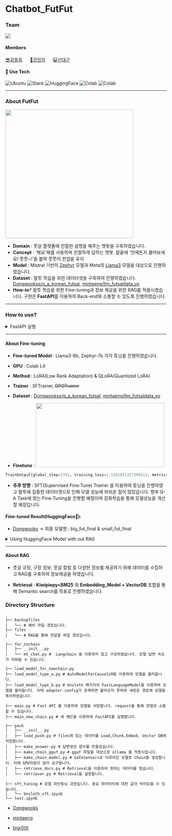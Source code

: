 # Chatbot_FutFut

### Team 

<a href = "https://dongwooks.notion.site/LLM-2-0-e67ead8ba79a4acd9b4d1b815e3dfa94?pvs=4"><img src="https://img.shields.io/badge/팀 Notion-ffffff?style=flat&logo=Notion&logoColor=black" /></a>

#### Members
[😎강동욱](https://github.com/ddsntc1)&nbsp;&nbsp;&nbsp;&nbsp;&nbsp; [🦄강민지](https://github.com/lucide99)&nbsp;&nbsp;&nbsp;&nbsp;&nbsp; [😺신대근](https://github.com/bigroot0504)

#### 🚀 Use Tech
![Ubuntu](https://img.shields.io/badge/ubuntu-orange?style=for-the-badge&logo=ubuntu)
![Slack](https://img.shields.io/badge/slack-blue?style=for-the-badge&logo=slack)
![HuggingFace](https://img.shields.io/badge/huggingface-yellow?style=for-the-badge&logo=HuggingFace)
![Colab](https://img.shields.io/badge/Colab-black?style=for-the-badge&logo=GoogleColab)
![Colab](https://img.shields.io/badge/FastAPI-cyanblue?style=for-the-badge&logo=FastAPI)

---

### About FutFut
<img src="https://github.com/ddsntc1/Chatbot_FutFut/assets/38596856/cb1cd8b7-c556-46a8-ab8d-e093af713433.jpg" width="400" height="400">

- **Domain** : 풋살 플랫폼에 친절한 설명을 해주는 챗봇을 구축하였습니다.
- **Concept** : '해요'체를 사용하며 친절하게 답하는 챗봇. 말끝에 '언제든지 물어보세요! 풋풋~!'을 붙여 풋풋이 컨셉을 유지 
- **Model** : Mistral 기반의 [Zephyr](https://huggingface.co/HuggingFaceH4/zephyr-7b-beta) 모델과 Meta의 [Llama3](https://huggingface.co/meta-llama/Meta-Llama-3-8B) 모델을 대상으로 진행하였습니다. 
- **Dataset** : 말투 학습을 위한 데이터셋을 구축하여 진행하였습니다. [Dongwookss/q_a_korean_futsal](https://huggingface.co/datasets/Dongwookss/q_a_korean_futsal), [mintaeng/llm_futsaldata_yo](https://huggingface.co/datasets/mintaeng/llm_futsaldata_yo)
- **How-to**? 말투 학습을 위한 Fine-tuning과 정보 제공을 위한 RAG를 적용시켰습니다. 구현은 **FastAPI**를 이용하여 Back-end와 소통할 수 있도록 진행하였습니다. 
---
### How to use? 

<details>
  <summary>FastAPI 실행</summary>

   ```python
  uvicorn main:app --reload -p <포트번호지정>
  ```

</details>

---

#### About Fine-tuning
- **Fine-tuned Model** : Llama3-8b, Zephyr-7b 각각 튜닝을 진행하였습니다.
- **GPU** : Colab L4 
- **Method** : LoRA(Low Rank Adaptation) & QLoRA(Quantized LoRA)
- **Trainer** : SFTrainer, ~~DPOTrainer~~
- **Dataset** : [Dongwookss/q_a_korean_futsal](https://huggingface.co/datasets/Dongwookss/q_a_korean_futsal), [mintaeng/llm_futsaldata_yo](https://huggingface.co/datasets/mintaeng/llm_futsaldata_yo)

- **Finetune** : <img src="https://github.com/ddsntc1/Chatbot_FutFut/assets/38596856/6bd84b2b-5ba2-4205-8203-3ec539d33899.jpg" width="400" height="200">

```python
TrainOutput(global_step=1761, training_loss=1.1261051157399513, metrics={'train_runtime': 26645.6613, 'train_samples_per_second': 2.644, 'train_steps_per_second': 0.066, 'total_flos': 7.784199669311078e+17, 'train_loss': 1.1261051157399513, 'epoch': 3.0})
```

- **추후 방향** : SFT(Supervised Fine-Tune) Trainer 을 이용하여 튜닝을 진행하였고 말투에 집중한 데이터셋으로 인해 모델 성능에 아쉬운 점이 많았습니다. 향후 Q-A Task에 맞는 Fine-Tuning을 진행할 예정이며 강화학습을 통해 모델성능을 개선할 예정입니다.

#### Fine-tuned Result(HuggingFace🤗): 

- [Dongwooks](https://huggingface.co/Dongwookss) -> 최종 모델명 : big_fut_final & small_fut_final

<details>
  <summary>Using HuggingFace Model with out RAG </summary>
  
``` python
# Using HuggingFace Model with out RAG 
# !pip install transformers==4.40.0 accelerate

import os
import torch
from transformers import AutoTokenizer, AutoModelForCausalLM
from transformers import TextStreamer

model_id = 'Dongwookss/원하는모델'
tokenizer = AutoTokenizer.from_pretrained(model_id)
model = AutoModelForCausalLM.from_pretrained(
    model_id,
    torch_dtype=torch.bfloat16,
    device_map="auto",
)

PROMPT = '''
Below is an instruction that describes a task. Write a response that appropriately completes the request.
'''
instruction = "question"

messages = [
    {"role": "system", "content": f"{PROMPT}"},
    {"role": "user", "content": f"{instruction}"}
    ]
input_ids = tokenizer.apply_chat_template(
    messages,
    add_generation_prompt=True,
    return_tensors="pt"
).to(model.device)

terminators = [
    tokenizer.eos_token_id,
    tokenizer.convert_tokens_to_ids("<|eot_id|>")
]

text_streamer = TextStreamer(tokenizer)
output = model.generate(
    input_ids,
    max_new_tokens=4096,
    eos_token_id=terminators,
    do_sample=True,
    streamer = text_streamer,
    temperature=0.6,
    top_p=0.9,
    repetition_penalty = 1.1
)

```
</details>



---


#### About RAG

- 풋살 규정, 구장 정보, 풋살 칼럼 등 다양한 정보를 제공하기 위해 데이터를 수집하고 RAG를 구축하여 정보제공을 하였습니다.

- **Retrieval** : **Kiwipiepy+BM25** 와 **Embedding_Model + VectorDB** 조합을 통해 Semantic search를 목표로 진행하였습니다.


### Directory Structure
```Linux
.
├── backupfiles
│   └── # 예비 파일 경로입니다.
├── files
│   └── # RAG를 통해 전달할 파일 경로입니다.

├── for_nochain
│   ├── __init__.py
│   └── mt_chat.py #  Langchain 을 이용하지 않고 구성하였습니다. 모델 답변 속도가 저하될 수 있습니다.

├── load_model_for_newchain.py
├── load_model_type_a.py # AutoModelForCausalLM을 이용하여 모델을 불러옵니다.
├── load_model_type_b.py # Unsloth 패키지의 FastLanguageModel을 이용하여 모델을 불러옵니다. 이때 adapter.config가 존재하면 불러오지 못하여 새로운 경로에 모델을 복사하였습니다.

├── main.py # Fast API 를 이용하여 모델을 서빙합니다. request를 통해 모델과 소통할 수 있습니다.
├── main_new_chain.py # 새 체인을 이용하여 FastAPI를 실행합니다.

├── pack
│   ├── __init__.py
│   ├── load_push.py # files에 있는 데이터를 Load,Chunk,Embed, Vector DB에 저장합니다.
│   ├── make_answer.py # 답변생성 함수를 만들었습니다.
│   ├── make_chain_gguf.py # gguf 파일을 대상으로 ollama 를 적용시킵니다.
│   ├── make_chain_model.py # Safetensors로 이루어진 모델로 Chain을 생성합니다. 이때 GPU자원이 많이 요구됩니다.
│   ├── retrieve_docs.py # Retrieval을 이용하여 원하는 데이터를 찾습니다.
│   └── retriever.py # Retrieval을 설정합니다.

├── sft_tuning # 모델 파인튜닝 과정입니다. 중요 파라미터에 대한 값이 비어있을 수 있습니다.
│   └── Unsloth_sft.ipynb
└── test.ipynb
```


- [Dongwooks](https://huggingface.co/Dongwookss) 
- [mintaeng](https://huggingface.co/mintaeng)

- [bigr00t](https://huggingface.co/bigr00t)
